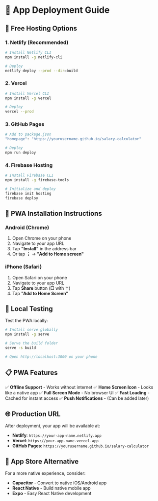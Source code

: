 # 📱 App Deployment Guide

## 🚀 Free Hosting Options

### 1. **Netlify (Recommended)**

```bash
# Install Netlify CLI
npm install -g netlify-cli

# Deploy
netlify deploy --prod --dir=build
```

### 2. **Vercel**

```bash
# Install Vercel CLI
npm install -g vercel

# Deploy
vercel --prod
```

### 3. **GitHub Pages**

```bash
# Add to package.json
"homepage": "https://yourusername.github.io/salary-calculator"

# Deploy
npm run deploy
```

### 4. **Firebase Hosting**

```bash
# Install Firebase CLI
npm install -g firebase-tools

# Initialize and deploy
firebase init hosting
firebase deploy
```

## 📱 PWA Installation Instructions

### Android (Chrome)

1. Open Chrome on your phone
2. Navigate to your app URL
3. Tap **"Install"** in the address bar
4. Or tap **⋮** → **"Add to Home screen"**

### iPhone (Safari)

1. Open Safari on your phone
2. Navigate to your app URL
3. Tap **Share** button (□ with ↑)
4. Tap **"Add to Home Screen"**

## 🔧 Local Testing

Test the PWA locally:

```bash
# Install serve globally
npm install -g serve

# Serve the build folder
serve -s build

# Open http://localhost:3000 on your phone
```

## 📋 PWA Features

✅ **Offline Support** - Works without internet
✅ **Home Screen Icon** - Looks like a native app
✅ **Full Screen Mode** - No browser UI
✅ **Fast Loading** - Cached for instant access
✅ **Push Notifications** - (Can be added later)

## 🌐 Production URL

After deployment, your app will be available at:

- **Netlify**: `https://your-app-name.netlify.app`
- **Vercel**: `https://your-app-name.vercel.app`
- **GitHub Pages**: `https://yourusername.github.io/salary-calculator`

## 📱 App Store Alternative

For a more native experience, consider:

- **Capacitor** - Convert to native iOS/Android app
- **React Native** - Build native mobile app
- **Expo** - Easy React Native development
